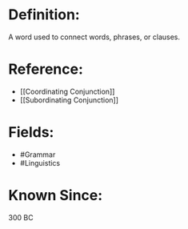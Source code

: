 

# Definition:
A word used to connect words, phrases, or clauses.

# Reference:
- [[Coordinating Conjunction]]
- [[Subordinating Conjunction]]

# Fields: 
- #Grammar
- #Linguistics

# Known Since:
300 BC

